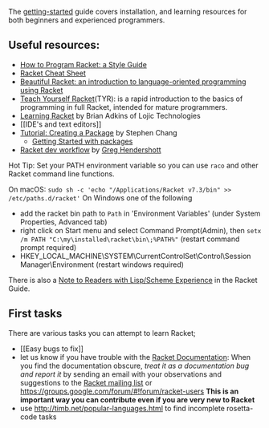 The [getting-started](https://docs.racket-lang.org/getting-started/index.html) guide covers installation, and learning resources for both beginners and experienced programmers. 

## Useful resources:  
* [How to Program Racket: a Style Guide](http://docs.racket-lang.org/style/index.html)
* [Racket Cheat Sheet](http://docs.racket-lang.org/racket-cheat/index.html) 
* [Beautiful Racket: an intro­duc­tion to language-oriented program­ming using Racket](https://beautifulracket.com) 
* [Teach Yourself Racket](https://cs.uwaterloo.ca/~plragde/flaneries/TYR/)(TYR): is a rapid introduction to the basics of programming in full Racket, intended for mature programmers.  
* [Learning Racket](https://github.com/lojic/LearningRacket) by Brian Adkins of Lojic Technologies
* [[IDE's and text editors]] 
* [Tutorial: Creating a Package](https://blog.racket-lang.org/2017/10/tutorial-creating-a-package.html) by Stephen Chang
  * [Getting Started with packages](https://docs.racket-lang.org/pkg/getting-started.html)
* [Racket dev workflow](https://www.greghendershott.com/2014/11/racket-workflow.html) by [Greg Hendershott](https://www.greghendershott.com/index.html)

Hot Tip: Set your PATH environment variable so you can use `raco` and other Racket command line functions.

On macOS: `sudo sh -c 'echo "/Applications/Racket v7.3/bin" >> /etc/paths.d/racket'`
On Windows one of the following 
 * add the racket bin path to `Path` in 'Envi­ron­ment Vari­ables' (under System Properties, Advanced tab)
 * right click on Start menu and select Command Prompt(Admin), then `setx /m PATH "C:\my\installed\racket\bin\;%PATH%"` (restart command prompt required)
 * HKEY_LOCAL_MACHINE\SYSTEM\CurrentControlSet\Control\Session Manager\Environment (restart windows required)

There is also a [Note to Readers with Lisp/Scheme Experience](https://docs.racket-lang.org/guide/intro.html#%28part._use-module%29) in the Racket Guide.

## First tasks 
There are various tasks you can attempt to learn Racket; 
* [[Easy bugs to fix]]
* let us know if you have trouble with the [Racket Documentation](https://docs.racket-lang.org): When you find the documentation obscure, _treat it as a documentation bug and report it_ by sending an email with your observations and suggestions to the [Racket mailing list](https://lists.racket-lang.org) or  https://groups.google.com/forum/#!forum/racket-users **This is an important way you can contribute even if you are very new to Racket**
* use http://timb.net/popular-languages.html to find incomplete rosetta-code tasks